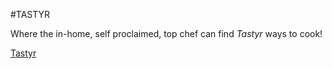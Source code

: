 #TASTYR

Where the in-home, self proclaimed, top chef can find _Tastyr_ ways to cook!

[Tastyr](http://www.tastyr.co)


